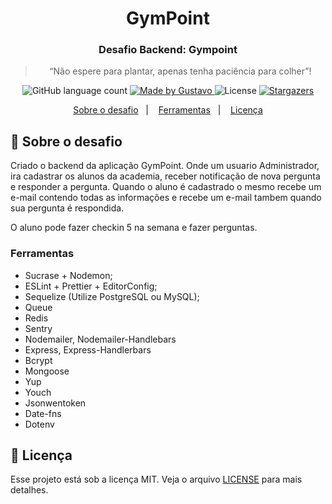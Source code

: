 <h1 align="center">
  GymPoint
</h1>

<h3 align="center">
  Desafio Backend: Gympoint
</h3>

<blockquote align="center">“Não espere para plantar, apenas tenha paciência para colher”!</blockquote>

<p align="center">
  <img alt="GitHub language count" src="https://img.shields.io/github/languages/count/rocketseat/bootcamp-gostack-desafio-02?color=%2304D361">

  <a href="https://rocketseat.com.br">
    <img alt="Made by Gustavo" src="https://img.shields.io/badge/made%20by-Gustavo-%2304D361">
  </a>

  <img alt="License" src="https://img.shields.io/badge/license-MIT-%2304D361">

  <a href="https://github.com/GustavoPrizon/gympoint_desafio01/stargazers">
    <img alt="Stargazers" src="https://img.shields.io/github/stars/gustavoprizon/gympoint_desafio01?style=social">
  </a>
</p>

<p align="center">
  <a href="#rocket-sobre-o-desafio">Sobre o desafio</a>&nbsp;&nbsp;&nbsp;|&nbsp;&nbsp;&nbsp;
  <a href="#-ferramentas">Ferramentas</a>&nbsp;&nbsp;&nbsp;|&nbsp;&nbsp;&nbsp;
  <a href="#memo-licença">Licença</a>
</p>

## :rocket: Sobre o desafio

Criado o backend da aplicação GymPoint. Onde um usuario Administrador, ira cadastrar os alunos da academia, receber notificação de nova pergunta e responder a pergunta. Quando o aluno é cadastrado o mesmo recebe um e-mail contendo todas as informações e recebe um e-mail tambem quando sua pergunta é respondida. 

O aluno pode fazer checkin 5 na semana e fazer perguntas. 

### Ferramentas

- Sucrase + Nodemon;
- ESLint + Prettier + EditorConfig;
- Sequelize (Utilize PostgreSQL ou MySQL);
- Queue
- Redis
- Sentry
- Nodemailer, Nodemailer-Handlebars
- Express, Express-Handlerbars
- Bcrypt
- Mongoose
- Yup
- Youch
- Jsonwentoken
- Date-fns
- Dotenv

## :memo: Licença

Esse projeto está sob a licença MIT. Veja o arquivo [LICENSE](LICENSE.md) para mais detalhes.
